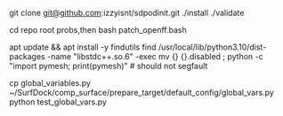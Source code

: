 git clone git@github.com:izzyisnt/sdpodinit.git
./install
./validate

cd repo root probs,then
bash patch_openff.bash

apt update && apt install -y findutils
find /usr/local/lib/python3.10/dist-packages -name "libstdc++.so.6" -exec mv {} {}.disabled \;
python -c "import pymesh; print(pymesh)"  # should not segfault



cp global_variables.py ~/SurfDock/comp_surface/prepare_target/default_config/global_vars.py
python test_global_vars.py
